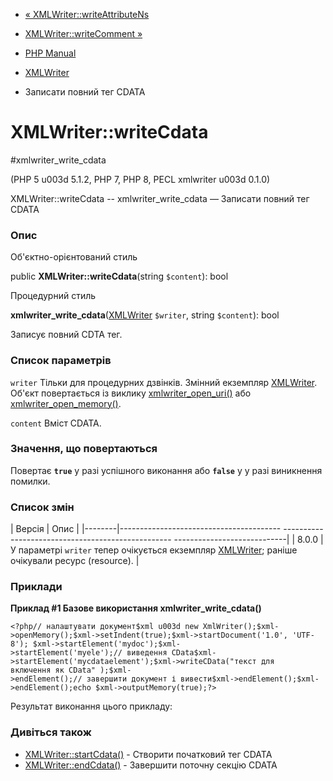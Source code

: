 - [« XMLWriter::writeAttributeNs](xmlwriter.writeattributens.md)
- [XMLWriter::writeComment »](xmlwriter.writecomment.md)

- [PHP Manual](index.md)
- [XMLWriter](class.xmlwriter.md)
- Записати повний тег CDATA

# XMLWriter::writeCdata

#xmlwriter_write_cdata

(PHP 5 u003d 5.1.2, PHP 7, PHP 8, PECL xmlwriter u003d 0.1.0)

XMLWriter::writeCdata -- xmlwriter_write_cdata — Записати повний тег
CDATA

### Опис

Об'єктно-орієнтований стиль

public **XMLWriter::writeCdata**(string `$content`): bool

Процедурний стиль

**xmlwriter_write_cdata**([XMLWriter](class.xmlwriter.md) `$writer`,
string `$content`): bool

Записує повний CDTA тег.

### Список параметрів

`writer`
Тільки для процедурних дзвінків. Змінний екземпляр
[XMLWriter](class.xmlwriter.md). Об'єкт повертається із виклику
[xmlwriter_open_uri()](xmlwriter.openuri.md) або
[xmlwriter_open_memory()](xmlwriter.openmemory.md).

`content`
Вміст CDATA.

### Значення, що повертаються

Повертає **`true`** у разі успішного виконання або **`false`** у
у разі виникнення помилки.

### Список змін

| Версія | Опис |
|--------|---------------------------------------- -------------------------------------------------- ----------------------------|
| 8.0.0 | У параметрі `writer` тепер очікується екземпляр [XMLWriter](class.xmlwriter.md); раніше очікували ресурс (resource). |

### Приклади

**Приклад #1 Базове використання **xmlwriter_write_cdata()****

` <?php// налаштувати документ$xml u003d new XmlWriter();$xml->openMemory();$xml->setIndent(true);$xml->startDocument('1.0', 'UTF-8'); $xml->startElement('mydoc');$xml->startElement('myele');// виведення CData$xml->startElement('mycdataelement');$xml->writeCData("текст для включення як CData" );$xml->endElement();// завершити документ і вивести$xml->endElement();$xml->endElement();echo $xml->outputMemory(true);?> `

Результат виконання цього прикладу:

<mydoc>
<myele>
<mycdataelement><![CDATA[текст для включення як CData]]></mycdataelement>
</myele>
</mydoc>

### Дивіться також

- [XMLWriter::startCdata()](xmlwriter.startcdata.md) - Створити
початковий тег CDATA
- [XMLWriter::endCdata()](xmlwriter.endcdata.md) - Завершити поточну
секцію CDATA
